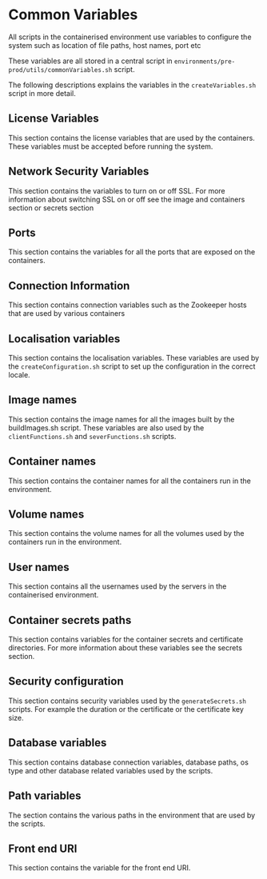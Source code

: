 # Common Variables

All scripts in the containerised environment use variables to configure the system such as location of file paths, host names, port etc

These variables are all stored in a central script in `environments/pre-prod/utils/commonVariables.sh` script.

The following descriptions explains the variables in the `createVariables.sh` script in more detail.

## <a name="licensevariables"></a> License Variables  

This section contains the license variables that are used by the containers. These variables must be accepted before running the system.

## <a name="networksecurityvariables"></a> Network Security Variables 

This section contains the variables to turn on or off SSL. For more information about switching SSL on or off see the image and containers section or secrets section

## <a name="ports"></a> Ports

This section contains the variables for all the ports that are exposed on the containers.

## <a name="connectioninformation"></a> Connection Information

This section contains connection variables such as the Zookeeper hosts that are used by various containers

## <a name="localisationvariables"></a> Localisation variables

This section contains the localisation variables. These variables are used by the `createConfiguration.sh` script to set up the configuration in the correct locale.

## <a name="imagenames"></a> Image names

This section contains the image names for all the images built by the buildImages.sh script. These variables are also used by the `clientFunctions.sh` and `severFunctions.sh` scripts.

## <a name="containernames"></a> Container names

This section contains the container names for all the containers run in the environment.

## <a name="volumenames"></a> Volume names

This section contains the volume names for all the volumes used by the containers run in the environment.

## <a name="usernames"></a> User names  

This section contains all the usernames used by the servers in the containerised environment.

## <a name="containersecretspaths"></a> Container secrets paths

This section contains variables for the container secrets and certificate directories. For more information about these variables see the secrets section.

## <a name="securityconfiguration"></a> Security configuration

This section contains security variables used by the `generateSecrets.sh` scripts. For example the duration or the certificate or the certificate key size.

## <a name="databasevariables"></a> Database variables

This section contains database connection variables, database paths, os type and other database related variables used by the scripts.


## <a name="pathvariables"></a> Path variables

The section contains the various paths in the environment that are used by the scripts.

## <a name="frontenduri"></a> Front end URI

This section contains the variable for the front end URI.